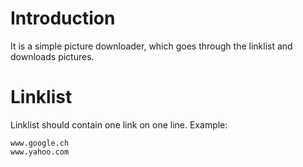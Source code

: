# Introduction
It is a simple picture downloader, which goes through the linklist and downloads pictures.

# Linklist
Linklist should contain one link on one line.
Example:
```
www.google.ch
www.yahoo.com
```